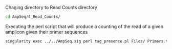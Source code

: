 Chaging directory to Read Counts directory
```bash
cd AmpSeq/4_Read_Counts/
```
Executing the perl script that will produce a counting of the read of a given amplicon given their primer sequences
```bash
singularity exec ../../AmpSeq.sig perl tag_presence.pl Files/ Primers.txt
```
